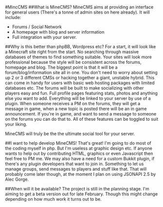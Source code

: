 #MincCMS
##What is MineCMS?
MineCMS aims at providing an interface for general users (There's a tonne of admin sites on here already). It will include:
* Forums / Social Network
* A homepage with blog and server information
* Full integration with your server.

##Why is this better than phpBB, Wordpress etc?
For a start, it will look like a Minecraft site right from the start. No searching through massive databases of themes to find something suitable. Your sites will look more professional because the style will be consistent across the forums, homepage and blog.
The biggest point is that it will be a forum/blog/information site all in one. You don't need to worry about setting up 2 or 3 different CMSs or hacking together a giant, unstable hybrid. This can come in handy for users with basic web hosting packages with limited databases etc. The forums will be built to make socializing with other players easy and fun. Full profile pages featuring stats, photos and anything else you want to add.
Everything will be linked to your server by use of a plugin. When someone receives a PM on the forums, they will get a message in game, when a new topic is posted there will be an in game announcement. If you're in game, and want to send a message to someone on the forums you can do that to. All of these features can be toggled to suit your liking.

MineCMS will truly be the the ultimate social tool for your server.

##I want to help develop MineCMS!
That's great! I'm going to do most of the coding myself in php. But I'm useless at graphic design etc. If anyone wants to help out by contributing HTML, graphics or even Javascript then feel free to PM me.
We may also have a need for a custom Bukkit plugin, if there's any plugin developers that want to join in. Something to let us manage groups, send messages to players and stuff like that. That will probably come later though, at the moment I plan on using JSONAPI 2.5 by Alec Gorge.

##When will it be available?
The project is still in the planning stage. I'm aiming to get a beta version out for late February. Though this might change depending on how much work it turns out to be.
